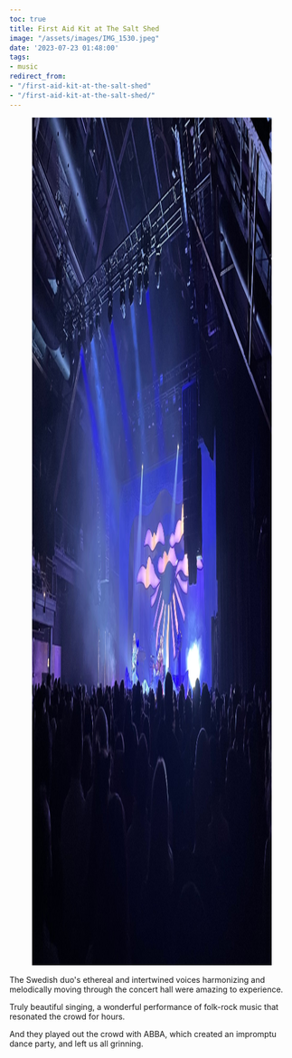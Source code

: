 ```yaml
---
toc: true
title: First Aid Kit at The Salt Shed
image: "/assets/images/IMG_1530.jpeg"
date: '2023-07-23 01:48:00'
tags:
- music
redirect_from:
- "/first-aid-kit-at-the-salt-shed"
- "/first-aid-kit-at-the-salt-shed/"
---
```


<figure class="kg-card kg-image-card kg-width-wide"><img src="/assets/images/IMG_1530-1.jpeg" class="kg-image" alt=""  width="2000" height="1500"  sizes="(min-width: 1200px) 1200px"></figure>

The Swedish duo's ethereal and intertwined voices harmonizing and melodically moving through the concert hall were amazing to experience.

Truly beautiful singing, a wonderful performance of folk-rock music that resonated the crowd for hours.

And they played out the crowd with ABBA, which created an impromptu dance party, and left us all grinning.

